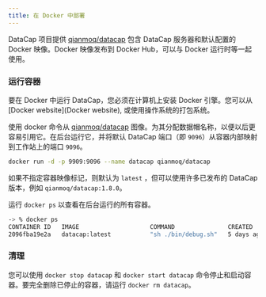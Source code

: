```yaml
---
title: 在 Docker 中部署
---
```


DataCap 项目提供 [qianmoq/datacap](https://hub.docker.com/r/qianmoq/datacap) 包含 DataCap 服务器和默认配置的 Docker 映像。Docker 映像发布到 Docker Hub，可以与 Docker 运行时等一起使用。

### 运行容器

要在 Docker 中运行 DataCap，您必须在计算机上安装 Docker 引擎。您可以从 [Docker website](Docker website), 或使用操作系统的打包系统。

使用 docker 命令从 [qianmoq/datacap](https://hub.docker.com/r/qianmoq/datacap) 图像。为其分配数据帽名称，以便以后更容易引用它。在后台运行它，并将默认 DataCap 端口（即 `9096`）从容器内部映射到工作站上的端口 `9096`。

```bash
docker run -d -p 9909:9096 --name datacap qianmoq/datacap
```

如果不指定容器映像标记，则默认为 `latest` ，但可以使用许多已发布的 DataCap 版本，例如 `qianmoq/datacap:1.8.0`。

运行 `docker ps` 以查看在后台运行的所有容器。

```bash
-> % docker ps
CONTAINER ID   IMAGE                    COMMAND               CREATED      STATUS          PORTS                    NAMES
2096fba19e2a   datacap:latest           "sh ./bin/debug.sh"   5 days ago   Up 14 seconds   0.0.0.0:9909->9096/tcp   datacap
```

### 清理

您可以使用 `docker stop datacap` 和 `docker start datacap` 命令停止和启动容器。要完全删除已停止的容器，请运行 `docker rm datacap`。
